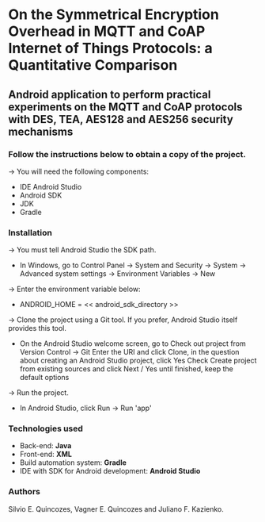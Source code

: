 # On the Symmetrical Encryption Overhead in MQTT and CoAP Internet of Things Protocols: a Quantitative Comparison

<h2> Android application to perform practical experiments on the MQTT and CoAP protocols with DES, TEA, AES128 and AES256 security mechanisms</h2>

<b><h3> Follow the instructions below to obtain a copy of the project. </h3></b>

→ You will need the following components:

<ul>
   <li> IDE Android Studio </li> 
   <li> Android SDK        </li>
   <li> JDK                </li>
   <li> Gradle             </li>
</ul>

<b><h3> Installation </h3></b>  

→ You must tell Android Studio the SDK path.

<ul>
   <li> In Windows, go to Control Panel → System and Security → System → Advanced system settings → Environment Variables → New </li> 
</ul>

→ Enter the environment variable below:

<ul>
   <li> ANDROID_HOME = << android_sdk_directory >> </li> 
</ul>

→ Clone the project using a Git tool. If you prefer, Android Studio itself provides this tool.

<ul>
   <li> On the Android Studio welcome screen, go to Check out project from Version Control → Git
Enter the URI and click Clone, in the question about creating an Android Studio project, click Yes
Check Create project from existing sources and click Next / Yes until finished, keep the default options </li> 
</ul>

→ Run the project.

<ul>
   <li> In Android Studio, click Run → Run 'app' </li> 
</ul>

<h3> Technologies used </h3>

<ul>
   <li> Back-end: <b> Java </b></li> 
   <li> Front-end: <b> XML </b></li> 
   <li> Build automation system: <b> Gradle </b></li> 
   <li> IDE with SDK for Android development: <b>Android Studio</b> </li> 
</ul>

<h3> Authors </h3>

Silvio E. Quincozes, Vagner E. Quincozes and Juliano F. Kazienko.
